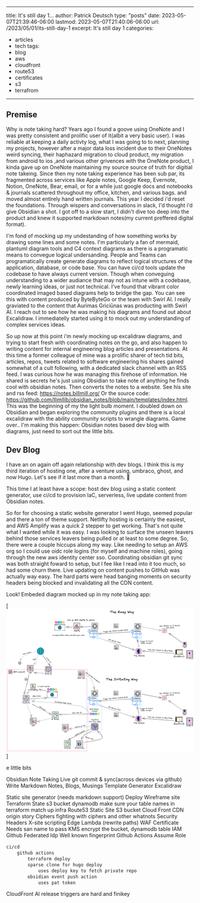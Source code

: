 
---
title: It's still day 1...
author: Patrick Deutsch
type: "posts"
date: 2023-05-07T21:39:46-06:00
lastmod: 2023-05-07T21:40:06-06:00
url: /2023/05/01/its-still-day-1
excerpt: It's still day 1
categories:
  - articles
  - tech
tags:
  - blog
  -  aws
  -  cloudfront
  -  route53
  -  certificates
  -  s3
  -  terrafrom
---


## Premise
Why is note taking hard? Years ago I found a goove using OneNote and I was pretty consistent and prolific user of it(albit a very basic user). I was reliable at keeping a daily activty log, what I was going to to next, planning my projects, however after a major data loss incident due to their OneNotes weird syncing, their haphazard migration to cloud product, my migration from android to ios ,and various other grivences with the OneNote product, I kinda gave up on OneNote maintaining my source source of truth for digitial note takeing. Since then my note taking experience has been sub par, its fragmented across services like Apple notes, Google Keep, Evernote, Notion, OneNote, Bear, email, or for a while just google docs and notebooks & journals scattered throughout my office, kitchen, and various bags. and moved almost entirely hand written journals. This year I decided i'd reset the foundations. Through wispers and conversations in slack, I'd thought i'd give Obsidian a shot. I got off to a slow start, I didn't dive too deep into the product and knew it supported markdown notes(my current preffered digital format). 

I'm fond of mocking up my undestanding of how something works by drawing some lines and some notes. I'm particularly a fan of mermaid, plantuml diagram tools and C4 context diagrams as there is a programatic means to convegue logical undersanding. People and Teams can programatically create generate diagrams to reflect logical structures of the application, database, or code base. You can have ci/cd tools update the codebase to have always current version. Though when conveguing understanding to a wider audiance that may not as intune with a codebase, newly learning ideas, or just not technical. I've found that vibrant color coordinated imaged based diagrams help to bridge the gap. You can see this with content produced by ByteByteGo or the team with Swirl AI. I really graviated to the content that Aurimas Griciūnas was producting with Swirl AI. I reach out to see how he was making his diagrams and found out about Excalidraw. I immediatelly started using it to mock out my understanding of complex services ideas. 

So up now at this point i'm newly mocking up excalidraw diagrams, and trying to start fresh with coordinating notes on the go, and also happen to writing content for internal engineering blog articles and presentations. At this time a former colleague of mine was a prolific sharer of tech tid bits, articles, repos, tweets related to software engineering his shares gained somewhat of a cult following, with a dedicated slack channel with an RSS feed. I was curious how he was managing this firehose of information. He shared is secrets he's just using Obsidian to take note of anything he finds cool with obsidian notes. Then converts the notes to a website. See his site and rss feed: https://notes.billmill.org/ Or the source code: https://github.com/llimllib/obsidian_notes/blob/main/templates/index.html. This was the beginning of my the light bulb moment. I doubled down on Obsidian and began exploring the community plugins and there is a local excalidraw with the ability community scripts to wrangle diagrams. Game over.. I'm making this happen: Obsidian notes based dev blog with diagrams, just need to sort out the little bits. 

## Dev Blog
I have an on again off again relationship with dev blogs. I think this is my third iteration of hosting one, after a venture using, umbraco, ghost, and now Hugo. Let's see if it last more than a month. 🤞

This time I at least have a scope: host dev blog using a static content generator, use ci/cd to provision IaC, serverless, live update content from Obsidian notes. 

So for for choosing a static website generator I went Hugo, seemed popular and there a ton of theme support. Netlifty hosting is certainly the easiest, and AWS Amplify was a quick 2 stepper to get working. That's not quite what I wanted while it was easy. I was looking to surface the unseen leavers behind those services leavers being pulled or at least to some degree. So, there were a couple hiccups along my way. Like needing to setup an AWS org so I could use oidc role logins (for myself and machine roles), going through the new aws identity center sso. Coordinating obsidian git sync was both straight foward to setup, but I fee like I read into it too much, so had some churn there. Live updating on content pushes to GitHub was actually way easy. The hard parts were head banging moments on security headers being blocked and invalidating all the CDN content. 

Look! Embeded diagram mocked up in my note taking app:


[![Architecture Layout of Dev Blog using Obsidian Hugo and AWS](images/its_still_day_1_2023-05-07.png)]
<!-- [![Architecture Layout of Dev Blog using Obsidian Hugo and AWS](images/the_easy_way.svg)] -->
<!-- [![Architecture Layout of Dev Blog using Obsidian Hugo and AWS](images/the_irritating_way.svg)] -->

e little bits

Obsidian Note Taking
	Live git commit & sync(across devices via github)
	Write Markdown Notes, Blogs, Musings
	Template Generator
	Excalidraw
	
Static site generator (needs markdown support)
	Deploy Wireframe site 
Terraform
	State
		s3 bucket
		dynamodb
			make sure your table names in terraform match up 
	infra
		Route53
		Static Site S3 bucket
		Cloud Front CDN
			origin story
			Ciphers
				fighting with ciphers and other whatnots
			Security Headers
			X-site scripting 
			Edge Lambda (rewrite paths)
			WAF
			Certificate 
				Needs san name to pass 
		KMS
			encrypt the bucket, dynamodb table
		IAM
			Github Federated Idp
				Well known fingerprint
				Github Actions Assume Role
				
	ci/cd
		github actions
			terraform deploy
			sparse clone for hugo deploy
				uses deploy key to fetch private repo
			obsidian event push action
				uses pat token

CloudFront Al
release triggers are hard and finikey
